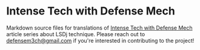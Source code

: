 # Intense Tech with Defense Mech
Markdown source files for translations of [Intense Tech with Defense Mech](https://defensemech.com/intense-tech/) article series about LSDj technique. Please reach out to defensem3ch@gmail.com if you're interested in contributing to the project!

